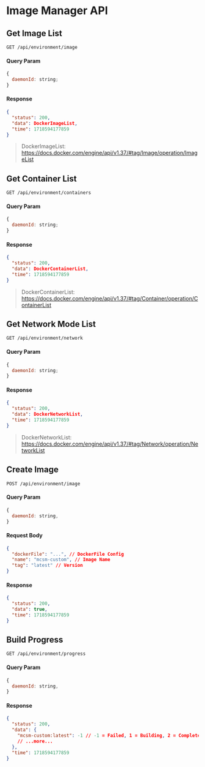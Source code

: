 # Image Manager API

## Get Image List

```http
GET /api/environment/image
```

#### Query Param

```js
{
  daemonId: string;
}
```

#### Response

```json
{
  "status": 200,
  "data": DockerImageList,
  "time": 1718594177859
}
```

> DockerImageList: https://docs.docker.com/engine/api/v1.37/#tag/Image/operation/ImageList

## Get Container List

```http
GET /api/environment/containers
```

#### Query Param

```js
{
  daemonId: string;
}
```

#### Response

```json
{
  "status": 200,
  "data": DockerContainerList,
  "time": 1718594177859
}
```

> DockerContainerList: https://docs.docker.com/engine/api/v1.37/#tag/Container/operation/ContainerList

## Get Network Mode List

```http
GET /api/environment/network
```

#### Query Param

```js
{
  daemonId: string;
}
```

#### Response

```json
{
  "status": 200,
  "data": DockerNetworkList,
  "time": 1718594177859
}
```

> DockerNetworkList: https://docs.docker.com/engine/api/v1.37/#tag/Network/operation/NetworkList

## Create Image

```http
POST /api/environment/image
```

#### Query Param

```js
{
  daemonId: string,
}
```

#### Request Body

```json
{
  "dockerFile": "...", // DockerFile Config
  "name": "mcsm-custom", // Image Name
  "tag": "latest" // Version
}
```

#### Response

```json
{
  "status": 200,
  "data": true,
  "time": 1718594177859
}
```

## Build Progress

```http
GET /api/environment/progress
```

#### Query Param

```js
{
  daemonId: string,
}
```

#### Response

```json
{
  "status": 200,
  "data": {
    "mcsm-custom:latest": -1 // -1 = Failed, 1 = Building, 2 = Complete
    // ...more...
  },
  "time": 1718594177859
}
```
